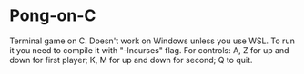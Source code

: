 # Pong-on-C
Terminal game on C. Doesn't work on Windows unless you use WSL.
To run it you need to compile it with "-lncurses" flag.
For controls: A, Z for up and down for first player; K, M for up and down for second; Q to quit.
